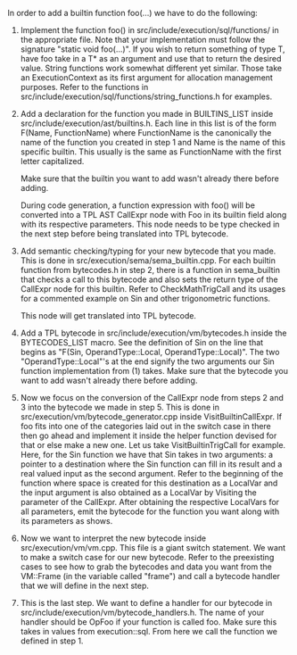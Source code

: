 In order to add a builtin function foo(...) we have to do the following:
1) Implement the function foo() in src/include/execution/sql/functions/ in the appropriate file. Note that your
    implementation must follow the signature "static void foo(...)". If you wish to return something of type T,
    have foo take in a T* as an argument and use that to return the desired value.
    String functions work somewhat different yet similar. Those take an ExecutionContext as its first argument for
    allocation management purposes. Refer to the functions in src/include/execution/sql/functions/string_functions.h
    for examples.

2) Add a declaration for the function you made in BUILTINS_LIST inside src/include/execution/ast/builtins.h. Each line
    in this list is of the form F(Name, FunctionName) where FunctionName is the canonically the name of the function you
    created in step 1 and Name is the name of this specific builtin. This usually is the same as FunctionName with the
    first letter capitalized.

    Make sure that the builtin you want to add wasn't already there before adding.

   During code generation, a function expression with foo() will be converted into a TPL AST CallExpr node with
   Foo in its builtin field along with its respective parameters. This node needs to be type checked in the next step
   before being translated into TPL bytecode.

3) Add semantic checking/typing for your new bytecode that you made. This is done in src/execution/sema/sema_builtin.cpp.
    For each builtin function from bytecodes.h in step 2, there is a function in sema_builtin that checks a call to this
    bytecode and also sets the return type of the CallExpr node for this builtin. Refer to CheckMathTrigCall
    and its usages for a commented example on Sin and other trigonometric functions.

    This node will get translated into TPL bytecode.

5) Add a TPL bytecode in src/include/execution/vm/bytecodes.h inside the BYTECODES_LIST macro. See the
   definition of Sin on the line that begins as "F(Sin, OperandType::Local, OperandType::Local)". The two
   "OperandType::Local"'s at the end signify the two arguments our Sin function implementation from (1) takes.
   Make sure that the bytecode you want to add wasn't already there before adding.

6) Now we focus on the conversion of the CallExpr node from steps 2 and 3 into the bytecode we made in step 5. This
    is done in src/execution/vm/bytecode_generator.cpp inside VisitBuiltinCallExpr. If foo fits into one of the categories
    laid out in the switch case in there then go ahead and implement it inside the helper function devised for that or
    else make a new one.
    Let us take VisitBuiltinTrigCall for example. Here, for the Sin function we have that Sin
    takes in two arguments: a pointer to a destination where the Sin function can fill in its result and a real valued
    input as the second argument. Refer to the beginning of the function where space is created for this destination as
    a LocalVar and the input argument is also obtained as a LocalVar by Visiting the parameter of the CallExpr.
    After obtaining the respective LocalVars for all parameters, emit the bytecode for the function you want along with
    its parameters as shows.

7) Now we want to interpret the new bytecode inside src/execution/vm/vm.cpp. This file is a giant switch statement.
    We want to make a switch case for our new bytecode. Refer to the preexisting cases to see how to grab the bytecodes
    and data you want from the VM::Frame (in the variable called "frame") and call a bytecode handler that we will define
    in the next step.

8) This is the last step. We want to define a handler for our bytecode in src/include/execution/vm/bytecode_handlers.h.
    The name of your handler should be OpFoo if your function is called foo. Make sure this takes in values from
    execution::sql. From here we call the function we defined in step 1.
